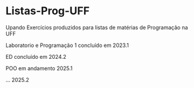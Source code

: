 # Listas-Prog-UFF
Upando Exercícios produzidos para listas de matérias de Programação na UFF

Laboratorio e Programação 1 concluído em 2023.1

ED concluído em 2024.2

POO em andamento 2025.1

... 2025.2
